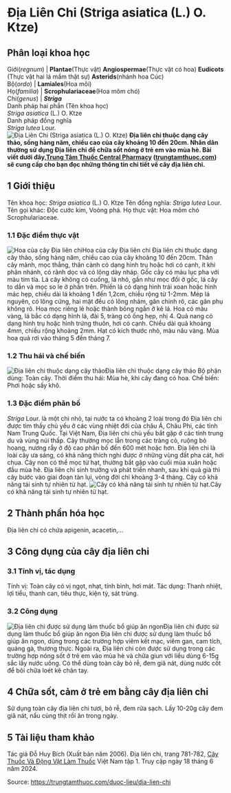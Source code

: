 # Địa Liên Chi (Striga asiatica (L.) O. Ktze)

Phân loại khoa học  
---  
Giới(_regnum_) |  **Plantae**(Thực vật) **Angiospermae**(Thực vật có hoa) **Eudicots** (Thực vật hai lá mầm thật sự) **Asterids**(nhánh hoa Cúc)  
Bộ(_ordo_) | **Lamiales**(Hoa môi)  
Họ(_familia_) | **Scrophulariaceae**(Hoa mõm chó)  
Chi(_genus_) | **_Striga_**  
Danh pháp hai phần (Tên khoa học)  
_Striga asiatica_ (L.) O. Ktze  
Danh pháp đồng nghĩa  
_Striga lutea_ Lour.  
![Địa Liên Chi \(Striga asiatica \(L.\) O. Ktze\)](https://trungtamthuoc.com/images/others/cay-dia-lien-chi-3-7435.jpg)
**Địa liên chi thuộc dạng cây thảo, sống hàng năm, chiều cao của cây khoảng 10 đến 20cm. Nhân dân thường sử dụng Địa liên chi để chữa sốt nóng ở trẻ em vào mùa hè. Bài viết dưới đây,[Trung Tâm Thuốc Central Pharmacy](https://trungtamthuoc.com/ "Trung Tâm Thuốc Central Pharmacy") ([trungtamthuoc.com](https://trungtamthuoc.com/ "trungtamthuoc.com")) sẽ cung cấp cho bạn đọc những thông tin chi tiết về cây địa liên chi.**
##  1 Giới thiệu
Tên khoa học: _Striga asiatica_ (L.) O. Ktze
Tên đồng nghĩa: _Striga lutea_ Lour.
Tên gọi khác: Độc cước kim, Voòng phá.
Họ thực vật: Hoa mõm chó Scrophulariaceae.
### 1.1 Đặc điểm thực vật
![Hoa của cây Địa liên chi](https://trungtamthuoc.com/images/item/cay-dia-lien-chi.jpg)Hoa của cây Địa liên chi
Địa liên chi thuộc dạng cây thảo, sống hàng năm, chiều cao của cây khoảng 10 đến 20cm.
Thân cây mảnh, mọc thẳng, thân cành có dạng hình trụ hoặc hơi có cạnh, ít khi phân nhánh, có rãnh dọc và có lông dày nháp. Gốc cây có màu lục pha với màu tím tía.
Lá cây không có cuống, lá nhỏ, gần như mọc đối ở gốc, lá cây to dần và mọc so le ở phần trên. Phiến lá có dạng hình trái xoan hoặc hình mác hẹp, chiều dài lá khoảng 1 đến 1,2cm, chiều rộng từ 1-2mm. Mép lá nguyên, có lông cứng, hai mặt đều có lông nhám, gân chính rõ, các gân phụ không rõ.
Hoa mọc riêng lẻ hoặc thành bông ngắn ở kẽ lá. Hoa có màu vàng, lá bắc có dạng hình lá, đài 5, tràng có ống hẹp, nhị 4.
Quả nang có dạng hình trụ hoặc hình trứng thuôn, hơi có cạnh. Chiều dài quả khoảng 4mm, chiều rộng khoảng 2mm.
Hạt có kích thước nhỏ, màu nâu vàng.
Mùa hoa quả rơi vào tháng 5 đến tháng 7.
### 1.2 Thu hái và chế biến
![Địa liên chi thuộc dạng cây thảo](https://trungtamthuoc.com/images/item/cay-dia-lien-chi-0.jpg)Địa liên chi thuộc dạng cây thảo
Bộ phận dùng: Toàn cây.
Thời điểm thu hái: Mùa hè, khi cây đang có hoa.
Chế biến: Phơi hoặc sấy khô.
### 1.3 Đặc điểm phân bố
_Striga_ Lour. là một chi nhỏ, tại nước ta có khoảng 2 loài trong đó Địa liên chi được tìm thấy chủ yếu ở các vùng nhiệt đới của châu Á, Châu Phi, các tỉnh Nam Trung Quốc.
Tại Việt Nam, Địa liên chi chủ yếu bắt gặp ở các tỉnh trung du và vùng núi thấp. Cây thường mọc lẫn trong các tràng cỏ, ruộng bỏ hoang, nương rẫy ở độ cao phân bố đến 600 mét hoặc hơn.
Địa liên chi là loài cây ưa sáng, có khả năng thích nghi được ở những vùng đất pha cát, hơi chua.
Cây non có thể mọc từ hạt, thường bắt gặp vào cuối mùa xuân hoặc đầu mùa hè. Địa liên chi sinh trưởng và phát triển nhanh, sau khi quả già thì cây bước vào giai đoạn tàn lụi, vòng đời chỉ khoảng 3-4 tháng.
Cây có khả năng tái sinh tự nhiên từ hạt.
![Cây có khả năng tái sinh tự nhiên từ hạt.](https://trungtamthuoc.com/images/item/cay-dia-lien-chi-1.jpg)Cây có khả năng tái sinh tự nhiên từ hạt.
##  2 Thành phần hóa học
Địa liên chi có chứa apigenin, acacetin,...
##  3 Công dụng của cây địa liên chi
### 3.1 Tính vị, tác dụng
Tính vị: Toàn cây có vị ngọt, nhạt, tính bình, hơi mát.
Tác dụng: Thanh nhiệt, lợi tiểu, thanh can, tiêu thực, kiện tỳ, sát trùng.
### 3.2 Công dụng
![Địa liên chi được sử dụng làm thuốc bổ giúp ăn ngon](https://trungtamthuoc.com/images/item/cay-dia-lien-chi-2.jpg)Địa liên chi được sử dụng làm thuốc bổ giúp ăn ngon
Địa liên chi được sử dụng làm thuốc bổ giúp ăn ngon, dùng trong các trường hợp viêm kết mạc, viêm gan, cam tích, quáng gà, thương thực.
Ngoài ra, Địa liên chi còn được sử dụng trong các trường hợp nóng sốt ở trẻ em vào mùa hè và chữa giun với liều dùng 6-15g sắc lấy nước uống.
Có thể dùng toàn cây bỏ rễ, đem giã nát, dùng nước cốt để bôi chữa loét kẽ chân tay.
##  4 Chữa sốt, cảm ở trẻ em bằng cây địa liên chi
Sử dụng toàn cây địa liên chi tươi, bỏ rễ, đem rửa sạch.
Lấy 10-20g cây đem giã nát, nấu cùng thịt rồi ăn trong ngày.
##  5 Tài liệu tham khảo
Tác giả Đỗ Huy Bích (Xuất bản năm 2006). Địa liên chi, trang 781-782, [Cây Thuốc Và Động Vật Làm Thuốc](https://trungtamthuoc.com/bai-viet/doc-online-va-tai-mien-phi-pdf-sach-cay-thuoc-va-dong-vat-lam-thuoc-o-viet-nam "Cây Thuốc Và Động Vật Làm Thuốc") Việt Nam tập 1. Truy cập ngày 18 tháng 6 năm 2024.


Source: https://trungtamthuoc.com/duoc-lieu/dia-lien-chi